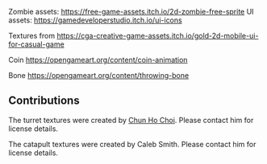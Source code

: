 Zombie assets: https://free-game-assets.itch.io/2d-zombie-free-sprite
UI assets: https://gamedeveloperstudio.itch.io/ui-icons

Textures from https://cga-creative-game-assets.itch.io/gold-2d-mobile-ui-for-casual-game

Coin https://opengameart.org/content/coin-animation

Bone https://opengameart.org/content/throwing-bone

## Contributions

The turret textures were created by [Chun Ho Choi](https://chc40.brighton.domains/Index.html).
Please contact him for license details.

The catapult textures were created by Caleb Smith. Please contact him for license details.